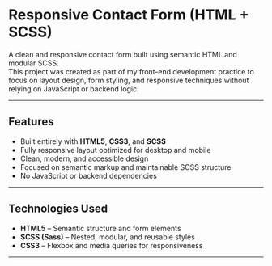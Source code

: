 # Responsive Contact Form (HTML + SCSS)

A clean and responsive contact form built using semantic HTML and modular SCSS.  
This project was created as part of my front-end development practice to focus on layout design, form styling, and responsive techniques without relying on JavaScript or backend logic.

---

## Features

- Built entirely with **HTML5**, **CSS3**, and **SCSS**
- Fully responsive layout optimized for desktop and mobile
- Clean, modern, and accessible design
- Focused on semantic markup and maintainable SCSS structure
- No JavaScript or backend dependencies

---

## Technologies Used

- **HTML5** – Semantic structure and form elements
- **SCSS (Sass)** – Nested, modular, and reusable styles
- **CSS3** – Flexbox and media queries for responsiveness

---
